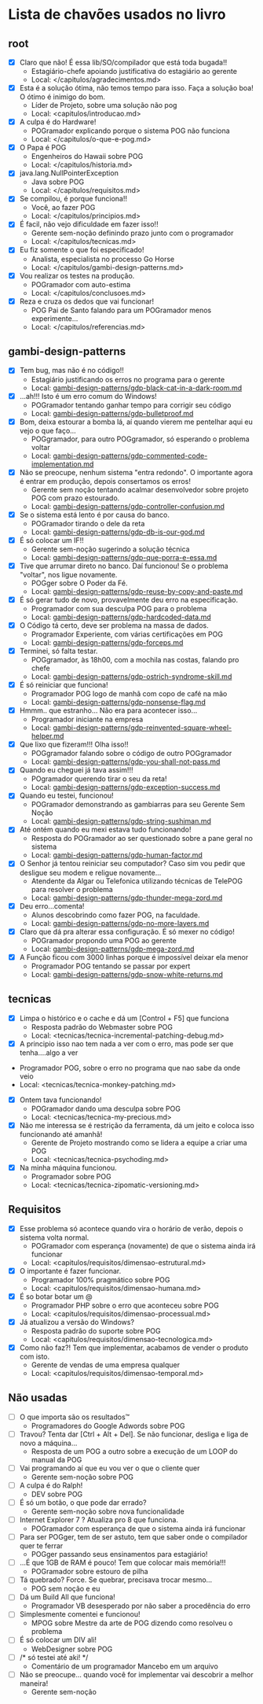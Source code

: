 # Lista de chavões usados no livro

## root

- [x] Claro que não! É essa lib/SO/compilador que está toda bugada!!
  - Estagiário-chefe apoiando justificativa do estagiário ao gerente
  - Local: </capitulos/agradecimentos.md>
- [x] Esta é a solução ótima, não temos tempo para isso. Faça a solução boa! O ótimo é inimigo do bom.
  - Líder de Projeto, sobre uma solução não pog
  - Local: <capitulos/introducao.md>
- [x] A culpa é do Hardware!
  - POGramador explicando porque o sistema POG não funciona
  - Local: </capitulos/o-que-e-pog.md>
- [x] O Papa é POG
  - Engenheiros do Hawaii sobre POG
  - Local: </capitulos/historia.md>
- [x] java.lang.NullPointerException
  - Java sobre POG
  - Local: </capitulos/requisitos.md>
- [x] Se compilou, é porque funciona!!
  - Você, ao fazer POG
  - Local: </capitulos/principios.md>
- [x] É facil, não vejo dificuldade em fazer isso!!
  - Gerente sem-noção definindo prazo junto com o programador
  - Local: </capitulos/tecnicas.md>
- [x] Eu fiz somente o que foi especificado!
  - Analista, especialista no processo Go Horse
  - Local: </capitulos/gambi-design-patterns.md>
- [x] Vou realizar os testes na produção.
  - POGramador com auto-estima
  - Local: </capitulos/conclusoes.md>
- [x] Reza e cruza os dedos que vai funcionar!
  - POG Pai de Santo falando para um POGramador menos experimente...
  - Local: </capitulos/referencias.md>

## gambi-design-patterns

- [x] Tem bug, mas não é no código!!
  - Estagiário justificando os erros no programa para o gerente
  - Local: [gambi-design-patterns/gdp-black-cat-in-a-dark-room.md](/capitulos/gambi-design-patterns/gdp-black-cat-in-a-dark-room.md)
- [x] ...ah!!! Isto é um erro comum do Windows!
  - POGramador tentando ganhar tempo para corrigir seu código
  - Local: [gambi-design-patterns/gdp-bulletproof.md](/capitulos/gambi-design-patterns/gdp-bulletproof.md)
- [x] Bom, deixa estourar a bomba lá, aí quando vierem me pentelhar aqui eu vejo o que faço...
  - POGgramador, para outro POGgramador, só esperando o problema voltar
  - Local: [gambi-design-patterns/gdp-commented-code-implementation.md](/capitulos/gambi-design-patterns/gdp-commented-code-implementation.md)
- [x] Não se preocupe, nenhum sistema "entra redondo". O importante agora é entrar em produção, depois consertamos os erros!
  - Gerente sem noção tentando acalmar desenvolvedor sobre projeto POG com prazo estourado.
  - Local: [gambi-design-patterns/gdp-controller-confusion.md](/capitulos/gambi-design-patterns/gdp-controller-confusion.md)
- [x] Se o sistema está lento é por causa do banco.
  - POGramador tirando o dele da reta
  - Local: [gambi-design-patterns/gdp-db-is-our-god.md](/capitulos/gambi-design-patterns/gdp-db-is-our-god.md)
- [x] É só colocar um IF!!
  - Gerente sem-noção sugerindo a solução técnica
  - Local: [gambi-design-patterns/gdp-que-porra-e-essa.md](/capitulos/gambi-design-patterns/gdp-que-porra-e-essa.md)
- [x] Tive que arrumar direto no banco. Daí funcionou! Se o problema "voltar", nos ligue novamente.
  - POGger sobre O Poder da Fé.
  - Local: [gambi-design-patterns/gdp-reuse-by-copy-and-paste.md](/capitulos/gambi-design-patterns/gdp-reuse-by-copy-and-paste.md)
- [x] É só gerar tudo de novo, provavelmente deu erro na especificação.
  - Programador com sua desculpa POG para o problema
  - Local: [gambi-design-patterns/gdp-hardcoded-data.md](/capitulos/gambi-design-patterns/gdp-hardcoded-data.md)
- [x] O Código tá certo, deve ser problema na massa de dados.
  - Programador Experiente, com várias certificações em POG
  - Local: [gambi-design-patterns/gdp-forceps.md](/capitulos/gambi-design-patterns/gdp-forceps.md)
- [x] Terminei, só falta testar.
  - POGgramador, às 18h00, com a mochila nas costas, falando pro chefe
  - Local: [gambi-design-patterns/gdp-ostrich-syndrome-skill.md](/capitulos/gambi-design-patterns/gdp-ostrich-syndrome-skill.md)
- [x] É só reiniciar que funciona!
  - Programador POG logo de manhã com copo de café na mão
  - Local: [gambi-design-patterns/gdp-nonsense-flag.md](/capitulos/gambi-design-patterns/gdp-nonsense-flag.md)
- [x] Hmmm.. que estranho... Não era para acontecer isso...
  - Programador iniciante na empresa
  - Local: [gambi-design-patterns/gdp-reinvented-square-wheel-helper.md](/capitulos/gambi-design-patterns/gdp-reinvented-square-wheel-helper.md)
- [x] Que lixo que fizeram!!! Olha isso!!
  - POGgramador falando sobre o código de outro POGgramador
  - Local: [gambi-design-patterns/gdp-you-shall-not-pass.md](/capitulos/gambi-design-patterns/gdp-you-shall-not-pass.md)
- [x] Quando eu cheguei já tava assim!!!
  - POgramador querendo tirar o seu da reta!
  - Local: [gambi-design-patterns/gdp-exception-success.md](/capitulos/gambi-design-patterns/gdp-exception-success.md)
- [x] Quando eu testei, funcionou!
  - POGramador demonstrando as gambiarras para seu Gerente Sem Noção
  - Local: [gambi-design-patterns/gdp-string-sushiman.md](/capitulos/gambi-design-patterns/gdp-string-sushiman.md)
- [x] Até ontém quando eu mexi estava tudo funcionando!
  - Resposta do POGramador ao ser questionado sobre a pane geral no sistema
  - Local: [gambi-design-patterns/gdp-human-factor.md](/capitulos/gambi-design-patterns/gdp-human-factor.md)
- [x] O Senhor já tentou reiniciar seu computador? Caso sim vou pedir que desligue seu modem e religue novamente...
  - Atendente da Algar ou Telefonica utilizando técnicas de TelePOG para resolver o problema
  - Local: [gambi-design-patterns/gdp-thunder-mega-zord.md](/capitulos/gambi-design-patterns/gdp-thunder-mega-zord.md)
- [x] Deu erro...comenta!
  - Alunos descobrindo como fazer POG, na faculdade.
  - Local: [gambi-design-patterns/gdp-no-more-layers.md](/capitulos/gambi-design-patterns/gdp-no-more-layers.md)
- [x] Claro que dá pra alterar essa configuração. É só mexer no código!
  - POGramador propondo uma POG ao gerente
  - Local: [gambi-design-patterns/gdp-mega-zord.md](/capitulos/gambi-design-patterns/gdp-mega-zord.md)
- [x] A Função ficou com 3000 linhas porque é impossível deixar ela menor
  - Programador POG tentando se passar por expert
  - Local: [gambi-design-patterns/gdp-snow-white-returns.md](/capitulos/gambi-design-patterns/gdp-snow-white-returns.md)

## tecnicas

- [x] Limpa o histórico e o cache e dá um [Control + F5] que funciona
  - Resposta padrão do Webmaster sobre POG
  - Local: <tecnicas/tecnica-incremental-patching-debug.md>
- [x]  A principio isso nao tem nada a ver com o erro, mas pode ser que tenha....algo a ver
  - Programador POG, sobre o erro no programa que nao sabe da onde veio
  - Local: <tecnicas/tecnica-monkey-patching.md>
- [x] Ontem tava funcionando!
  - POGramador dando uma desculpa sobre POG
  - Local: <tecnicas/tecnica-my-precious.md>
- [x] Não me interessa se é restrição da ferramenta, dá um jeito e coloca isso funcionando até amanhã!
  - Gerente de Projeto mostrando como se lidera a equipe a criar uma POG
  - Local: <tecnicas/tecnica-psychoding.md>
- [x] Na minha máquina funcionou.
  - Programador sobre POG
  - Local: <tecnicas/tecnica-zipomatic-versioning.md>

## Requisitos

- [x] Esse problema só acontece quando vira o horário de verão, depois o sistema volta normal.
  - POGramador com esperança (novamente) de que o sistema ainda irá funcionar
  - Local: <capitulos/requisitos/dimensao-estrutural.md>
- [x] O importante é fazer funcionar.
  - Programador 100% pragmático sobre POG
  - Local: <capitulos/requisitos/dimensao-humana.md>
- [x] É so botar botar um @
  - Programador PHP sobre o erro que aconteceu sobre POG
  - Local: <capitulos/requisitos/dimensao-processual.md>
- [x] Já atualizou a versão do Windows?
  - Resposta padrão do suporte sobre POG
  - Local: <capitulos/requisitos/dimensao-tecnologica.md>
- [x] Como não faz?! Tem que implementar, acabamos de vender o produto com isto.
  - Gerente de vendas de uma empresa qualquer
  - Local: <capitulos/requisitos/dimensao-temporal.md>

## Não usadas

- [ ] O que importa são os resultados™
  - Programadores do Google Adwords sobre POG
- [ ] Travou? Tenta dar [Ctrl + Alt + Del]. Se não funcionar, desliga e liga de novo a máquina...
  - Resposta de um POG a outro sobre a execução de um LOOP do manual da POG
- [ ] Vai programando aí que eu vou ver o que o cliente quer
  - Gerente sem-noção sobre POG
- [ ] A culpa é do Ralph!
  - DEV sobre POG
- [ ] É só um botão, o que pode dar errado?
  - Gerente sem-noção sobre nova funcionalidade
- [ ] Internet Explorer 7 ? Atualiza pro 8 que funciona.
  - POGramador com esperança de que o sistema ainda irá funcionar
- [ ] Para ser POGger, tem de ser astuto, tem que saber onde o compilador quer te ferrar
  - POGger passando seus ensinamentos para estagiário!
- [ ] ...É que 1GB de RAM é pouco! Tem que colocar mais memória!!!
  - POGramador sobre estouro de pilha
- [ ] Tá quebrado? Force. Se quebrar, precisava trocar mesmo...
  - POG sem noção e eu
- [ ] Dá um Build All que funciona!
  - Programador VB desesperado por não saber a procedência do erro
- [ ] Simplesmente comentei e funcionou!
  - MPOG sobre Mestre da arte de POG dizendo como resolveu o problema
- [ ] É só colocar um DIV ali!
  - WebDesigner sobre POG
- [ ] /* só testei até aki! */
  - Comentário de um programador Mancebo em um arquivo
- [ ] Não se preocupe... quando você for implementar vai descobrir a melhor maneira!
  - Gerente sem-noção
